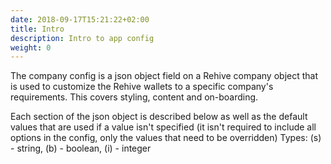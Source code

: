 ```yaml
---
date: 2018-09-17T15:21:22+02:00
title: Intro
description: Intro to app config
weight: 0
---
```


The company config is a json object field on a Rehive company object that is used to customize the Rehive wallets to a specific company's requirements. This covers styling, content and on-boarding.

Each section of the json object is described below as well as the default values that are used if a value isn't specified (it isn't required to include all options in the config, only the values that need to be overridden)
Types: (s) - string, (b) - boolean, (i) - integer
